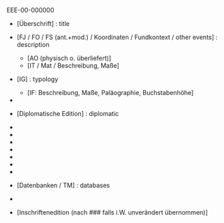 EEE-00-000000

- [Überschrift] : title

- [FJ / FO / FS (ant.+mod.) / Koordinaten / Fundkontext / other events] : description
  - [AO (physisch o. überliefert)]
  - [IT / Mat / Beschreibung, Maße]

- [IG] : typology
  - [IF: Beschreibung, Maße, Paläographie, Buchstabenhöhe]

- [Transkription]: edition
- [Diplomatische Edition] : diplomatic
- [Übersetzung]: translation

- [Abbildungen]: fotos

- [Krit. App.]: apparatus

- [Kommentar]: commentary

- [Datierung(skriterien)]: dating_criteria

- [Ältere Editionen]: other_editions

- [Bibliogr.]: title

- [Datenbanken / TM] : databases

- [Verifizierungsgrundlage / Datum der Verifizierung / Verifizierer]: verification
- [Inschriftenedition (nach ### falls i.W. unverändert übernommen)]
